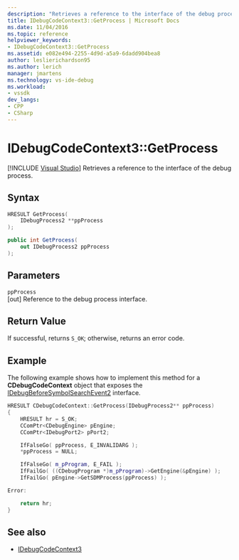 ```yaml
---
description: "Retrieves a reference to the interface of the debug process."
title: IDebugCodeContext3::GetProcess | Microsoft Docs
ms.date: 11/04/2016
ms.topic: reference
helpviewer_keywords:
- IDebugCodeContext3::GetProcess
ms.assetid: e082e494-2255-4d9d-a5a9-6dadd904bea8
author: leslierichardson95
ms.author: lerich
manager: jmartens
ms.technology: vs-ide-debug
ms.workload:
- vssdk
dev_langs:
- CPP
- CSharp
---
```

# IDebugCodeContext3::GetProcess

 [!INCLUDE [Visual Studio](~/includes/applies-to-version/vs-not-mac.md)]
Retrieves a reference to the interface of the debug process.

## Syntax

```cpp
HRESULT GetProcess(
    IDebugProcess2 **ppProcess
);
```

```csharp
public int GetProcess(
    out IDebugProcess2 ppProcess
);
```

## Parameters
`ppProcess`\
[out] Reference to the debug process interface.

## Return Value
If successful, returns `S_OK`; otherwise, returns an error code.

## Example
The following example shows how to implement this method for a **CDebugCodeContext** object that exposes the [IDebugBeforeSymbolSearchEvent2](../../../extensibility/debugger/reference/idebugbeforesymbolsearchevent2.md) interface.

```cpp
HRESULT CDebugCodeContext::GetProcess(IDebugProcess2** ppProcess)
{
    HRESULT hr = S_OK;
    CComPtr<CDebugEngine> pEngine;
    CComPtr<IDebugPort2> pPort2;

    IfFalseGo( ppProcess, E_INVALIDARG );
    *ppProcess = NULL;

    IfFalseGo( m_pProgram, E_FAIL );
    IfFailGo( ((CDebugProgram *)m_pProgram)->GetEngine(&pEngine) );
    IfFailGo( pEngine->GetSDMProcess(ppProcess) );

Error:

    return hr;
}
```

## See also
- [IDebugCodeContext3](../../../extensibility/debugger/reference/idebugcodecontext3.md)
